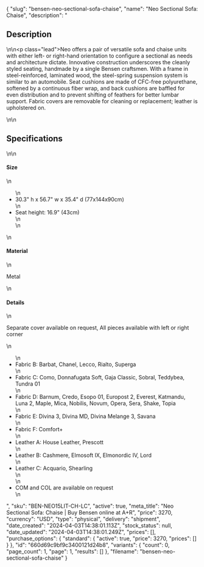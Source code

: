 {
  "slug": "bensen-neo-sectional-sofa-chaise",
  "name": "Neo Sectional Sofa: Chaise",
  "description": "<h2>Description</h2>\n<!-- split -->\n<p class=\"lead\">Neo offers a pair of versatile sofa and chaise units with either left- or right-hand orientation to configure a sectional as needs and architecture dictate. Innovative construction underscores the cleanly styled seating, handmade by a single Bensen craftsmen. With a frame in steel-reinforced, laminated wood, the steel-spring suspension system is similar to an automobile. Seat cushions are made of CFC-free polyurethane, softened by a continuous fiber wrap, and back cushions are baffled for even distribution and to prevent shifting of feathers for better lumbar support. Fabric covers are removable for cleaning or replacement; leather is upholstered on. </p>\n<!-- split -->\n<h2>Specifications</h2>\n<!-- split -->\n<h4>Size</h4>\n<ul>\n<li>30.3\" h x 56.7\" w x 35.4\" d (77x144x90cm)</li>\n<li>Seat height: 16.9\" (43cm)<br>\n</li>\n</ul>\n<h4>Material</h4>\n<p>Metal</p>\n<h4>Details</h4>\n<p>Separate cover available on request, All pieces available with left or right corner</p>\n<ul>\n<li>Fabric B: Barbat, Chanel, Lecco, Rialto, Superga</li>\n<li>Fabric C: Como, Donnafugata Soft, Gaja Classic,  Sobral, Teddybea, Tundra 01</li>\n<li>Fabric D: Barnum, Credo, Esopo 01, Europost 2, Everest,  Katmandu, Luna 2, Maple, Mica, Nobilis, Novum, Opera, Sera, Shake, Topia </li>\n<li>Fabric E: Divina 3, Divina MD, Divina Melange 3, Savana</li>\n<li>Fabric F: Comfort+</li>\n<li>Leather A: House Leather, Prescott</li>\n<li>Leather B: Cashmere, Elmosoft IX, Elmonordic IV, Lord</li>\n<li>Leather C: Acquario, Shearling<br>\n</li>\n<li>COM and COL are available on request</li>\n</ul>",
  "sku": "BEN-NEO15LIT-CH-LC",
  "active": true,
  "meta_title": "Neo Sectional Sofa: Chaise | Buy Bensen online at A+R",
  "price": 3270,
  "currency": "USD",
  "type": "physical",
  "delivery": "shipment",
  "date_created": "2024-04-03T14:38:01.113Z",
  "stock_status": null,
  "date_updated": "2024-04-03T14:38:01.249Z",
  "prices": [],
  "purchase_options": {
    "standard": {
      "active": true,
      "price": 3270,
      "prices": []
    }
  },
  "id": "660d69c9bf9c3400121d24b8",
  "variants": {
    "count": 0,
    "page_count": 1,
    "page": 1,
    "results": []
  },
  "filename": "bensen-neo-sectional-sofa-chaise"
}